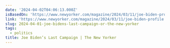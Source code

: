 ```yaml
---
date: '2024-04-02T04:06:13.000Z'
isBasedOn: 'https://www.newyorker.com/magazine/2024/03/11/joe-biden-profile'
link: 'https://www.newyorker.com/magazine/2024/03/11/joe-biden-profile'
slug: 2024-04-01-joe-bidens-last-campaign-or-the-new-yorker
tags:
  - politics
title: Joe Biden’s Last Campaign | The New Yorker
---
```

 
